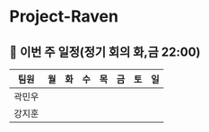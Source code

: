 # Project-Raven


## 📅 이번 주 일정(정기 회의 화,금 22:00)

| 팀원 | 월 | 화 | 수 | 목 | 금 | 토 | 일 |
|------|----|----|----|----|----|----|----|
| 곽민우 |  |  |  |  |  |  |  |
| 강지훈 |  |  |  |  |  |  |  |

